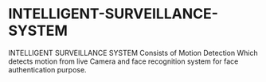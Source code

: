 # INTELLIGENT-SURVEILLANCE-SYSTEM
INTELLIGENT SURVEILLANCE SYSTEM Consists of Motion Detection Which detects motion from live Camera and face recognition system for face authentication purpose. 
